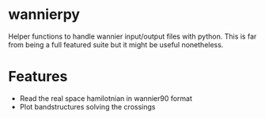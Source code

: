 wannierpy
============

Helper functions to handle wannier input/output files with python.
This is far from being a full featured suite but it might be useful nonetheless.

Features
=========
- Read the real space hamilotnian in wannier90 format
- Plot bandstructures solving the crossings
